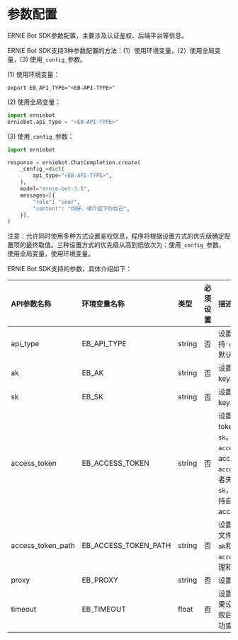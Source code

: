 # 参数配置

ERNIE Bot SDK参数配置，主要涉及认证鉴权、后端平台等信息。

ERNIE Bot SDK支持3种参数配置的方法：(1）使用环境变量，(2）使用全局变量，(3) 使用`_config_`参数。

(1) 使用环境变量：

``` {.copy}
export EB_API_TYPE="<EB-API-TYPE>"
```

(2) 使用全局变量：

``` {.py .copy}
import erniebot
erniebot.api_type = "<EB-API-TYPE>"
```

(3) 使用`_config_`参数：

``` {.py .copy}
import erniebot

response = erniebot.ChatCompletion.create(
    _config_=dict(
        api_type="<EB-API-TYPE>",
    ),
    model="ernie-bot-3.5",
    messages=[{
        "role": "user",
        "content": "你好，请介绍下你自己",
    }],
)
```

注意：允许同时使用多种方式设置鉴权信息，程序将根据设置方式的优先级确定配置项的最终取值。三种设置方式的优先级从高到低依次为：使用`_config_`参数，使用全局变量，使用环境变量。

ERNIE Bot SDK支持的参数，具体介绍如下：

| API参数名称   | 环境变量名称  |  类型   |  必须设置 |  描述   |
| :---         | :----       | :----  | :---- |  :---- |
| api_type     | EB_API_TYPE | string | 否 | 设置后端平台的类型。支持`'qianfan'`和`'yinian'`，默认是`'qianfan'`。|
| ak           | EB_AK       | string | 否 | 设置认证鉴权的access key。必须和`sk`同时设置。 |
| sk           | EB_SK       | string | 否 | 设置认证鉴权的secret key。必须和`ak`同时设置。 |
| access_token | EB_ACCESS_TOKEN | string | 否 | 设置认证鉴权的access token。推荐优先使用`ak`和`sk`。如果设置了`access_token`，则使用该access token；如果`access_token`没有设置或者失效，并且设置了`ak`和`sk`，部分后端平台类型支持自动通过`ak`和`sk`获取access token。|
| access_token_path | EB_ACCESS_TOKEN_PATH | string | 否 | 设置存有access token的文件路径。推荐优先使用`ak`和`sk`。`access_token_path`生效原理和`access_token`相同。|
| proxy        | EB_PROXY    | string | 否 | 设置请求的代理 。|
| timeout      | EB_TIMEOUT  | float  | 否 | 设置请求超时的时间。如果设置了`timeout`，请求失败后会再次请求，直到成功或者超过设置的时间。|
